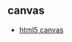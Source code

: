 canvas
---
- [html5 canvas](http://www.williammalone.com/articles/create-html5-canvas-javascript-drawing-app/)
